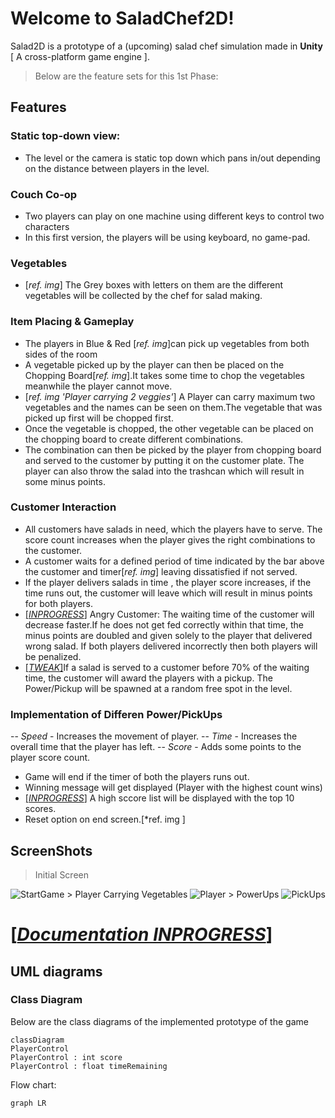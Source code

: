 # Welcome to SaladChef2D!

Salad2D is a prototype of a (upcoming) salad chef simulation made in  **Unity** [ A cross-platform game engine ]. 
>Below are the feature sets for this 1st Phase:

## Features
### Static top-down view:
- The level or the camera is static top down which pans in/out depending on the distance between players in the level.

### Couch Co-op
- Two players can play on one machine using different keys to control two characters
- In this first version, the players will be using keyboard, no game-pad.

### Vegetables
- [*ref. img*] The Grey boxes with letters on them are the different vegetables will be collected by the chef for salad making.

### Item Placing & Gameplay
- The players in Blue & Red [*ref. img*]can pick up vegetables from both sides of the room
- A vegetable picked up by the player can then be placed on the Chopping Board[*ref. img*].It takes some time to chop the vegetables meanwhile the player cannot move.
- [*ref. img 'Player carrying 2 veggies'*] A Player can carry maximum two vegetables and the names can be seen on them.The vegetable that was picked up first will be chopped first.
- Once the vegetable is chopped, the other vegetable can be placed on the chopping board to create different combinations.
- The combination can then be picked by the player from chopping board and served to the customer by putting it on the customer plate. The player can also throw the salad into the trashcan which will result in some minus points.

### Customer Interaction
- All customers have salads in need, which the players have to serve. The score count increases when the player gives the right combinations to the customer.
- A customer waits for a defined period of time indicated by the bar above the customer and timer[*ref. img*] leaving dissatisfied if not served.
- If the player delivers salads in time , the player score increases, if the time runs out, the customer will leave which will result in minus points for both players.
- <u>[*INPROGRESS*]</u> Angry Customer: The waiting time of the customer will decrease faster.If he does not get fed correctly within that time, the minus points are doubled and given solely to the player that delivered wrong salad. If both players delivered incorrectly then both players will be penalized.
- <u>[*TWEAK*]</u>If a salad is served to a customer before 70% of the waiting time, the customer will award the players with a pickup. The Power/Pickup will be spawned at a random free spot in the level. 

### Implementation of Differen Power/PickUps 
-- *Speed* - Increases the movement of player.
-- *Time* - Increases the overall time that the player has left.
-- *Score* - Adds some points to the player score count.
- Game will end if the timer of both the players runs out.
- Winning message will get displayed (Player with the highest count wins)
- <u>[*INPROGRESS*]</u> A high sccore list will be displayed with the top 10 scores.
- Reset option on end screen.[*ref. img ]

## ScreenShots
> Initial Screen
<img scr="Screenshots/StartGame.png" alt="StartGame" />
> Player Carrying Vegetables
<img scr="./Screenshots/PlayerWithVegetables.png" alt="Player"/>
> PowerUps
<img scr="./Screenshots/PowerUps.png" alt="PickUps"/>

# <u>[*Documentation INPROGRESS*]</u>
## UML diagrams
### Class Diagram 
Below are the class diagrams of the implemented prototype of the game

```mermaid
classDiagram
PlayerControl
PlayerControl : int score 
PlayerControl : float timeRemaining
```

Flow chart:

```mermaid
graph LR

```
